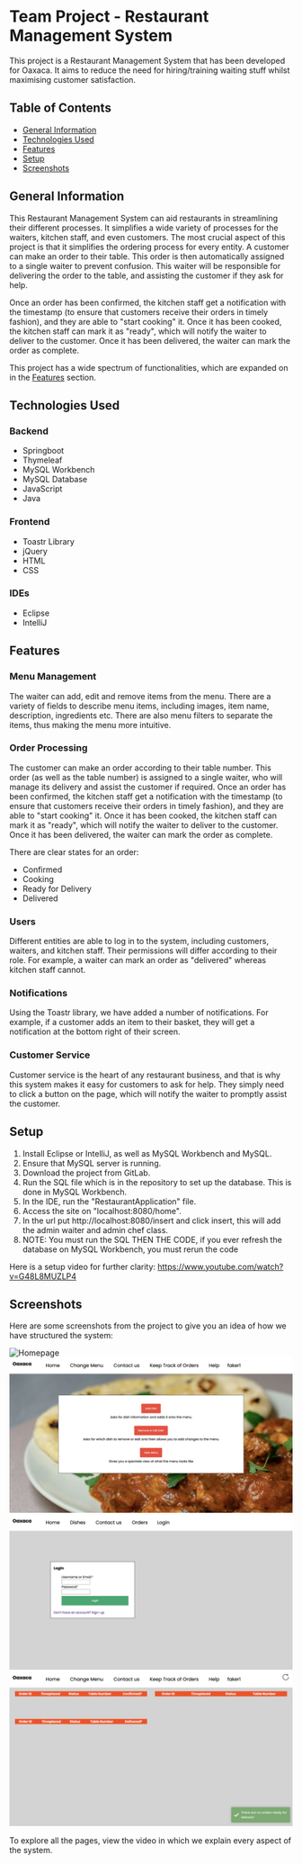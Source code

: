 # Team Project - Restaurant Management System
This project is a Restaurant Management System that has been developed for Oaxaca.
It aims to reduce the need for hiring/training waiting stuff whilst maximising customer satisfaction.

## Table of Contents
* [General Information](#general-information)
* [Technologies Used](#technologies-used)
* [Features](#features)
* [Setup](#setup)
* [Screenshots](#screenshots)

## General Information
This Restaurant Management System can aid restaurants in streamlining their different processes.
It simplifies a wide variety of processes for the waiters, kitchen staff, and even customers. 
The most crucial aspect of this project is that it simplifies the ordering process for every entity.
A customer can make an order to their table. This order is then automatically assigned to a single
waiter to prevent confusion. This waiter will be responsible for delivering the order to the table,
and assisting the customer if they ask for help. 

Once an order has been confirmed, the kitchen staff
get a notification with the timestamp (to ensure that customers receive their orders in timely fashion), 
and they are able to "start cooking" it. Once it has been cooked, the kitchen staff can mark it as "ready",
which will notify the waiter to deliver to the customer. Once it has been delivered, the waiter can mark the order
as complete. 

This project has a wide spectrum of functionalities, which are expanded on in the [Features](#features) section.

## Technologies Used
### Backend
* Springboot
* Thymeleaf
* MySQL Workbench
* MySQL Database
* JavaScript
* Java

### Frontend
* Toastr Library
* jQuery
* HTML
* CSS

### IDEs
* Eclipse
* IntelliJ

## Features
### Menu Management
The waiter can add, edit and remove items from the menu. There are a variety of fields
to describe menu items, including images, item name, description, ingredients etc. There are also
menu filters to separate the items, thus making the menu more intuitive.

### Order Processing
The customer can make an order according to their table number. This order (as well as the
table number) is assigned to a single waiter, who will manage its delivery and assist the customer
if required. Once an order has been confirmed, the kitchen staff
get a notification with the timestamp (to ensure that customers receive their orders in timely fashion),
and they are able to "start cooking" it. Once it has been cooked, the kitchen staff can mark it as "ready",
which will notify the waiter to deliver to the customer. Once it has been delivered, the waiter can mark the order
as complete.

There are clear states for an order:
* Confirmed
* Cooking
* Ready for Delivery
* Delivered

### Users
Different entities are able to log in to the system, including customers, waiters, and kitchen staff.
Their permissions will differ according to their role. For example, a waiter can mark an order as "delivered"
whereas kitchen staff cannot. 

### Notifications
Using the Toastr library, we have added a number of notifications. For example, if a customer adds an item
to their basket, they will get a notification at the bottom right of their screen.

### Customer Service
Customer service is the heart of any restaurant business, and that is why this system makes it easy
for customers to ask for help. They simply need to click a button on the page, which will notify
the waiter to promptly assist the customer.

## Setup

1. Install Eclipse or IntelliJ, as well as MySQL Workbench and MySQL.
2. Ensure that MySQL server is running.
3. Download the project from GitLab.
4. Run the SQL file which is in the repository to set up the database. This is done in MySQL Workbench.
5. In the IDE, run the "RestaurantApplication" file. 
6. Access the site on "localhost:8080/home".
7. In the url put http://localhost:8080/insert and click insert, this will add the admin waiter and admin chef class.
8. NOTE: You must run the SQL THEN THE CODE, if you ever refresh the database on MySQL Workbench, you must rerun the code

Here is a setup video for further clarity:
https://www.youtube.com/watch?v=G48L8MUZLP4

## Screenshots

Here are some screenshots from the project to give you an idea of how we have structured the system:

![Homepage](restaurant/src/main/resources/static/images/home.png)
![Add item page](restaurant/src/main/resources/static/images/additem.png)
![Login page](restaurant/src/main/resources/static/images/login.png)
![Waiter order tracking](restaurant/src/main/resources/static/images/ordertracking.png)

To explore all the pages, view the video in which we explain every aspect of the system.

